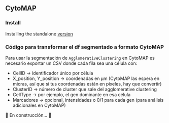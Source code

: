 ## CytoMAP

### Install
Installing the standalone [version](https://gitlab.com/gernerlab/cytomap/-/blob/master/StandaloneInstaller/CytoMAP_Installer_WindowsV1.4.1.exe)

### Código para transformar el df segmentado a formato CytoMAP
Para usar la segmentación de `AgglomerativeClustering` en CytoMAP es necesario exportar un CSV donde cada fila sea una célula con: 

- CellID → identificador único por célula 
- X_position, Y_position → coordenadas en µm (CytoMAP las espera en micras, así que si tus coordenadas están en píxeles, hay que convertir) 
- ClusterID → número de cluster que sale del agglomerative clustering 
- CellType → por ejemplo, el gen dominante en esa célula 
- Marcadores → opcional, intensidades o 0/1 para cada gen (para análisis adicionales en CytoMAP) 

:construction: En construcción... :construction:

```py

```

```py

```



```py

```


```py

```


```py

```


```py

```


```py

```
